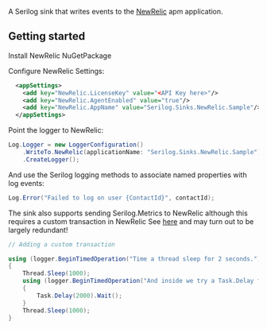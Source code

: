 
A Serilog sink that writes events to the [NewRelic](https://newrelic.com) apm application.

## Getting started

Install NewRelic NuGetPackage

Configure NewRelic Settings:

```xml
  <appSettings>
    <add key="NewRelic.LicenseKey" value="<API Key here>"/>
    <add key="NewRelic.AgentEnabled" value="true"/>
    <add key="NewRelic.AppName" value="Serilog.Sinks.NewRelic.Sample"/>
  </appSettings>
```

Point the logger to NewRelic:

```csharp
Log.Logger = new LoggerConfiguration()
    .WriteTo.NewRelic(applicationName: "Serilog.Sinks.NewRelic.Sample")
    .CreateLogger();
```

And use the Serilog logging methods to associate named properties with log events:

```csharp
Log.Error("Failed to log on user {ContactId}", contactId);
```

The sink also supports sending Serilog.Metrics to NewRelic although this requires a custom transaction in NewRelic See [here](https://docs.newrelic.com/docs/agents/net-agent/instrumentation/net-custom-instrumentation) and may turn out to be largely redundant!

```csharp
// Adding a custom transaction

using (logger.BeginTimedOperation("Time a thread sleep for 2 seconds."))
{
    Thread.Sleep(1000);
    using (logger.BeginTimedOperation("And inside we try a Task.Delay for 2 seconds."))
    {
        Task.Delay(2000).Wait();
    }
    Thread.Sleep(1000);
}
```